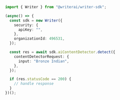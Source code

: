 <!-- Start SDK Example Usage -->


```typescript
import { Writer } from "@writerai/writer-sdk";

(async() => {
  const sdk = new Writer({
    security: {
      apiKey: "",
    },
    organizationId: 496531,
  });

  const res = await sdk.aiContentDetector.detect({
    contentDetectorRequest: {
      input: "Bronze Indian",
    },
  });

  if (res.statusCode == 200) {
    // handle response
  }
})();
```
<!-- End SDK Example Usage -->